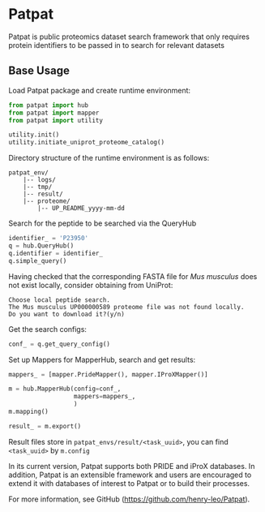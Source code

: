 # Patpat

Patpat is public proteomics dataset search framework that
only requires protein identifiers to be passed in to search for relevant datasets

## Base Usage

Load Patpat package and create runtime environment:

```Python
from patpat import hub
from patpat import mapper
from patpat import utility

utility.init()
utility.initiate_uniprot_proteome_catalog()
```
Directory structure of the runtime environment is as follows:
```
patpat_env/
    |-- logs/
    |-- tmp/
    |-- result/
    |-- proteome/
        |-- UP_README_yyyy-mm-dd
```
Search for the peptide to be searched via the QueryHub

```python
identifier_ = 'P23950'
q = hub.QueryHub()
q.identifier = identifier_
q.simple_query()
```
Having checked that the corresponding FASTA file for *Mus musculus* does not exist locally, consider obtaining from UniProt:
```
Choose local peptide search.
The Mus musculus UP000000589 proteome file was not found locally.
Do you want to download it?(y/n)
```
Get the search configs:
```python
conf_ = q.get_query_config()
```
Set up Mappers for MapperHub, search and get results:
```python
mappers_ = [mapper.PrideMapper(), mapper.IProXMapper()]

m = hub.MapperHub(config=conf_,
                  mappers=mappers_,
                  )
m.mapping()

result_ = m.export()
```
Result files store in ```patpat_envs/result/<task_uuid>```, you can find ```<task_uuid>``` by ```m.config```

In its current version, Patpat supports both PRIDE and iProX databases. In addition, 
Patpat is an extensible framework and users are encouraged to extend it with databases of interest to Patpat or
to build their processes. 


For more information, see GitHub (https://github.com/henry-leo/Patpat). 





